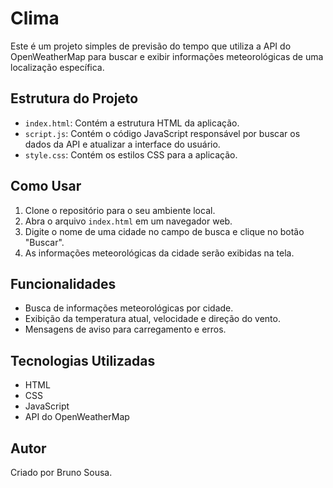# Clima

Este é um projeto simples de previsão do tempo que utiliza a API do OpenWeatherMap para buscar e exibir informações meteorológicas de uma localização específica.

## Estrutura do Projeto

- `index.html`: Contém a estrutura HTML da aplicação.
- `script.js`: Contém o código JavaScript responsável por buscar os dados da API e atualizar a interface do usuário.
- `style.css`: Contém os estilos CSS para a aplicação.

## Como Usar

1. Clone o repositório para o seu ambiente local.
2. Abra o arquivo `index.html` em um navegador web.
3. Digite o nome de uma cidade no campo de busca e clique no botão "Buscar".
4. As informações meteorológicas da cidade serão exibidas na tela.

## Funcionalidades

- Busca de informações meteorológicas por cidade.
- Exibição da temperatura atual, velocidade e direção do vento.
- Mensagens de aviso para carregamento e erros.

## Tecnologias Utilizadas

- HTML
- CSS
- JavaScript
- API do OpenWeatherMap

## Autor

Criado por Bruno Sousa.
